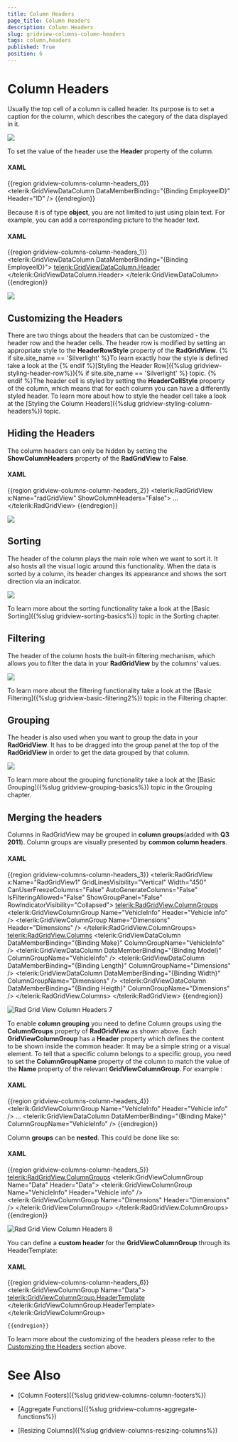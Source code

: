 ```yaml
---
title: Column Headers
page_title: Column Headers
description: Column Headers
slug: gridview-columns-column-headers
tags: column,headers
published: True
position: 6
---
```


# Column Headers



Usually the top cell of a column is called header. Its purpose is to set a caption for the column, which describes the category of the data displayed in it.

![](images/RadGridView_ColumnHeaders_1.png)

To set the value of the header use the __Header__ property of the column. 

#### __XAML__

{{region gridview-columns-column-headers_0}}
	<telerik:GridViewDataColumn DataMemberBinding="{Binding EmployeeID}"
	                                Header="ID" />
	{{endregion}}



Because it is of type __object__, you are not limited to just using plain text. For example, you can add a corresponding picture to the header text.

#### __XAML__

{{region gridview-columns-column-headers_1}}
	<telerik:GridViewDataColumn DataMemberBinding="{Binding EmployeeID}">
				<telerik:GridViewDataColumn.Header>
	        <StackPanel Orientation="Horizontal">
	            <Image Stretch="None"
	                   Source="../../Images/User.png"
	                   Margin="0,0,5,0" />
	            <TextBlock Text="ID"
	                       VerticalAlignment="Center" />
	        </StackPanel>
				</telerik:GridViewDataColumn.Header>
	</telerik:GridViewDataColumn>
	{{endregion}}



![](images/RadGridView_ColumnHeaders_2.png)

## Customizing the Headers

There are two things about the headers that can be customized - the header row and the header cells. The header row is modified by setting an appropriate style to the __HeaderRowStyle__ property of the __RadGridView__. {% if site.site_name == 'Silverlight' %}To learn exactly how the style is defined take a look at the {% endif %}[Styling the Header Row]({%slug gridview-styling-header-row%}){% if site.site_name == 'Silverlight' %} topic. {% endif %}The header cell is styled by setting the __HeaderCellStyle__ property of the column, which means that for each column you can have a differently styled header. To learn more about how to style the header cell take a look at the [Styling the Column Headers]({%slug gridview-styling-column-headers%}) topic.

## Hiding the Headers

The column headers can only be hidden by setting the __ShowColumnHeaders__ property of the __RadGridView__ to __False__.

#### __XAML__

{{region gridview-columns-column-headers_2}}
	<telerik:RadGridView x:Name="radGridView"
	                         ShowColumnHeaders="False">
	    ...
	</telerik:RadGridView>
	{{endregion}}



__![](images/RadGridView_ColumnHeaders_3.png)__

## Sorting

The header of the column plays the main role when we want to sort it. It also hosts all the visual logic around this functionality. When the data is sorted by a column, its header changes its appearance and shows the sort direction via an indicator.

![](images/RadGridView_ColumnHeaders_4.png)

To learn more about the sorting functionality take a look at the [Basic Sorting]({%slug gridview-sorting-basics%}) topic in the Sorting chapter.

## Filtering

The header of the column hosts the built-in filtering mechanism, which allows you to filter the data in your __RadGridView__ by the columns' values.

![](images/RadGridView_ColumnHeaders_5.png)

To learn more about the filtering functionality take a look at the [Basic Filtering]({%slug gridview-basic-filtering2%}) topic in the Filtering chapter.

## Grouping

The header is also used when you want to group the data in your __RadGridView__. It has to be dragged into the group panel at the top of the __RadGridView__ in order to get the data grouped by that column.

![](images/RadGridView_ColumnHeaders_6.png)

To learn more about the grouping functionality take a look at the [Basic Grouping]({%slug gridview-grouping-basics%}) topic in the Grouping chapter.

## Merging the headers

Columns in RadGridView may be grouped in __column groups__(added with __Q3 2011__). Column groups are visually presented by __common column headers__.
        

#### __XAML__

{{region gridview-columns-column-headers_3}}
	<telerik:RadGridView x:Name="RadGridView1" GridLinesVisibility="Vertical" Width="450" CanUserFreezeColumns="False" AutoGenerateColumns="False" IsFilteringAllowed="False"  ShowGroupPanel="False" RowIndicatorVisibility="Collapsed">
				<telerik:RadGridView.ColumnGroups>
					<telerik:GridViewColumnGroup  Name="VehicleInfo" Header="Vehicle info" />
					<telerik:GridViewColumnGroup  Name="Dimensions" Header="Dimensions" />
				</telerik:RadGridView.ColumnGroups>
				<telerik:RadGridView.Columns>
					<telerik:GridViewDataColumn DataMemberBinding="{Binding Make}" ColumnGroupName="VehicleInfo" />
					<telerik:GridViewDataColumn DataMemberBinding="{Binding Model}" ColumnGroupName="VehicleInfo" />
					<telerik:GridViewDataColumn  DataMemberBinding="{Binding Length}" ColumnGroupName="Dimensions" />
					<telerik:GridViewDataColumn  DataMemberBinding="{Binding Width}"  ColumnGroupName="Dimensions" />
					<telerik:GridViewDataColumn  DataMemberBinding="{Binding Heigth}" ColumnGroupName="Dimensions" />
				</telerik:RadGridView.Columns>
	</telerik:RadGridView>
	{{endregion}}



![Rad Grid View Column Headers 7](images/RadGridView_ColumnHeaders_7.png)

To enable __column grouping__ you need to define Column groups using the __ColumnGroups__ property of __RadGridView__ as shown above.
          Each __GridViewColumnGroup__ has a __Header__ property which defines the content to be shown inside the common header. It may be a simple string or a visual element.
          To tell that a specific column belongs to a specific group, you need to set the __ColumnGroupName__ property of the column to match the value of the __Name__ property of the relevant __GridViewColumnGroup__.
          For example :
        

#### __XAML__

{{region gridview-columns-column-headers_4}}
	<telerik:GridViewColumnGroup  Name="VehicleInfo" Header="Vehicle info" />
	 ...
	<telerik:GridViewDataColumn DataMemberBinding="{Binding Make}" ColumnGroupName="VehicleInfo" />
	{{endregion}}



Column __groups__ can be __nested__. This could be done like so:
        

#### __XAML__

{{region gridview-columns-column-headers_5}}
	<telerik:RadGridView.ColumnGroups>
		<telerik:GridViewColumnGroup  Name="Data" Header="Data">
			<telerik:GridViewColumnGroup  Name="VehicleInfo" Header="Vehicle info" />
			<telerik:GridViewColumnGroup  Name="Dimensions" Header="Dimensions" />
		</telerik:GridViewColumnGroup>
	</telerik:RadGridView.ColumnGroups>
	{{endregion}}



![Rad Grid View Column Headers 8](images/RadGridView_ColumnHeaders_8.png)

You can define a __custom header__ for the __GridViewColumnGroup__ through its HeaderTemplate:
        



#### __XAML__

{{region gridview-columns-column-headers_6}}
	<telerik:GridViewColumnGroup Name="Data">
	    <telerik:GridViewColumnGroup.HeaderTemplate>
	        <DataTemplate>
	            <TextBox Text="Data"/>
	        </DataTemplate>
	    </telerik:GridViewColumnGroup.HeaderTemplate>
	</telerik:GridViewColumnGroup>
	
	{{endregion}}



To learn more about the customizing of the headers please refer to the 
          [Customizing the Headers](#Customizing_the_Headers)
          section above.
        

# See Also

 * [Column Footers]({%slug gridview-columns-column-footers%})

 * [Aggregate Functions]({%slug gridview-columns-aggregate-functions%})

 * [Resizing Columns]({%slug gridview-columns-resizing-columns%})
